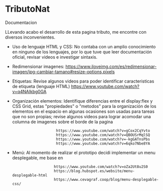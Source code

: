 # TributoNat
Documentacion

LLevando acabo el desarrollo de esta pagina tributo, me encontre con diversos inconvenientes.

  * Uso de lenguaje HTML y CSS: No contaba con un amplio conocimiento en ninguno de los lenguajes, por lo que tuve que leer documentación oficial, revisar videos e investigar sintaxis.
  
  * Redimensionar imagenes: https://www.iloveimg.com/es/redimensionar-imagen/jpg-cambiar-tamano#resize-options,pixels
  
  * Etiquetas: Revise algunos videos para poder identificar caracteristicas de etiqueta (lenguaje HTML)
          https://www.youtube.com/watch?v=q4NAIkbg0GA
          
  * Organización elementos: Identifique diferencias entre el display:flex y CSS Grid, estas "propiedades" o "metodos" para la organización de los elementos en el espacio                             en algunas ocasiones son usadas para tareas que no son propias; revise algunos videos para lograr acomodar una columna de imagenes sobre el 
                            borde de la pagina 

                            https://www.youtube.com/watch?v=gCox2CqYvto
                            https://www.youtube.com/watch?v=QBOUSrMqlSQ
                            https://www.youtube.com/watch?v=-kgGATnsPbs
                            https://www.youtube.com/watch?v=6qko7Nbe8YA
                    
   * Menú: Al momento de realizar el prototipo decidi implementar un menu desplegable, me base en
        
                            https://www.youtube.com/watch?v=oZa2Ut8u2S0
                            https://blog.hubspot.es/website/menu-desplegable-html
                            https://www.cevagraf.coop/blog/menu-desplegable-css/
  

